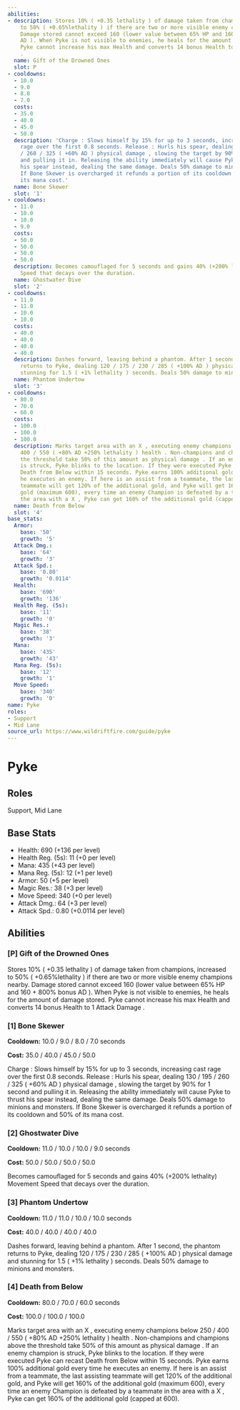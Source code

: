 ```yaml
---
abilities:
- description: Stores 10% ( +0.35 lethality ) of damage taken from champions, increased
    to 50% ( +0.65%lethality ) if there are two or more visible enemy champions nearby.
    Damage stored cannot exceed 160 (lower value between 65% HP and 160 + 800% bonus
    AD ). When Pyke is not visible to enemies, he heals for the amount of damage stored.
    Pyke cannot increase his max Health and converts 14 bonus Health to 1 Attack Damage
    .
  name: Gift of the Drowned Ones
  slot: P
- cooldowns:
  - 10.0
  - 9.0
  - 8.0
  - 7.0
  costs:
  - 35.0
  - 40.0
  - 45.0
  - 50.0
  description: 'Charge : Slows himself by 15% for up to 3 seconds, increasing cast
    rage over the first 0.8 seconds. Release : Hurls his spear, dealing 130 / 195
    / 260 / 325 ( +60% AD ) physical damage , slowing the target by 90% for 1 second
    and pulling it in. Releasing the ability immediately will cause Pyke to thrust
    his spear instead, dealing the same damage. Deals 50% damage to minions and monsters.
    If Bone Skewer is overcharged it refunds a portion of its cooldown and 50% of
    its mana cost.'
  name: Bone Skewer
  slot: '1'
- cooldowns:
  - 11.0
  - 10.0
  - 10.0
  - 9.0
  costs:
  - 50.0
  - 50.0
  - 50.0
  - 50.0
  description: Becomes camouflaged for 5 seconds and gains 40% (+200% lethality) Movement
    Speed that decays over the duration.
  name: Ghostwater Dive
  slot: '2'
- cooldowns:
  - 11.0
  - 11.0
  - 10.0
  - 10.0
  costs:
  - 40.0
  - 40.0
  - 40.0
  - 40.0
  description: Dashes forward, leaving behind a phantom. After 1 second, the phantom
    returns to Pyke, dealing 120 / 175 / 230 / 285 ( +100% AD ) physical damage and
    stunning for 1.5 ( +1% lethality ) seconds. Deals 50% damage to minions and monsters.
  name: Phantom Undertow
  slot: '3'
- cooldowns:
  - 80.0
  - 70.0
  - 60.0
  costs:
  - 100.0
  - 100.0
  - 100.0
  description: Marks target area with an X , executing enemy champions below 250 /
    400 / 550 ( +80% AD +250% lethality ) health . Non-champions and champions above
    the threshold take 50% of this amount as physical damage . If an enemy champion
    is struck, Pyke blinks to the location. If they were executed Pyke can recast
    Death from Below within 15 seconds. Pyke earns 100% additional gold every time
    he executes an enemy. If here is an assist from a teammate, the last assisting
    teammate will get 120% of the additional gold, and Pyke will get 160% of the additional
    gold (maximum 600), every time an enemy Champion is defeated by a teammate in
    the area with a X , Pyke can get 160% of the additional gold (capped at 600).
  name: Death from Below
  slot: '4'
base_stats:
  Armor:
    base: '50'
    growth: '5'
  Attack Dmg.:
    base: '64'
    growth: '3'
  Attack Spd.:
    base: '0.80'
    growth: '0.0114'
  Health:
    base: '690'
    growth: '136'
  Health Reg. (5s):
    base: '11'
    growth: '0'
  Magic Res.:
    base: '38'
    growth: '3'
  Mana:
    base: '435'
    growth: '43'
  Mana Reg. (5s):
    base: '12'
    growth: '1'
  Move Speed:
    base: '340'
    growth: '0'
name: Pyke
roles:
- Support
- Mid Lane
source_url: https://www.wildriftfire.com/guide/pyke
---
```


# Pyke

## Roles

Support, Mid Lane

## Base Stats

- Health: 690 (+136 per level)
- Health Reg. (5s): 11 (+0 per level)
- Mana: 435 (+43 per level)
- Mana Reg. (5s): 12 (+1 per level)
- Armor: 50 (+5 per level)
- Magic Res.: 38 (+3 per level)
- Move Speed: 340 (+0 per level)
- Attack Dmg.: 64 (+3 per level)
- Attack Spd.: 0.80 (+0.0114 per level)

## Abilities

### [P] Gift of the Drowned Ones

Stores 10% ( +0.35 lethality ) of damage taken from champions, increased to 50% ( +0.65%lethality ) if there are two or more visible enemy champions nearby. Damage stored cannot exceed 160 (lower value between 65% HP and 160 + 800% bonus AD ). When Pyke is not visible to enemies, he heals for the amount of damage stored. Pyke cannot increase his max Health and converts 14 bonus Health to 1 Attack Damage .

### [1] Bone Skewer

**Cooldown:** 10.0 / 9.0 / 8.0 / 7.0 seconds

**Cost:** 35.0 / 40.0 / 45.0 / 50.0

Charge : Slows himself by 15% for up to 3 seconds, increasing cast rage over the first 0.8 seconds. Release : Hurls his spear, dealing 130 / 195 / 260 / 325 ( +60% AD ) physical damage , slowing the target by 90% for 1 second and pulling it in. Releasing the ability immediately will cause Pyke to thrust his spear instead, dealing the same damage. Deals 50% damage to minions and monsters. If Bone Skewer is overcharged it refunds a portion of its cooldown and 50% of its mana cost.

### [2] Ghostwater Dive

**Cooldown:** 11.0 / 10.0 / 10.0 / 9.0 seconds

**Cost:** 50.0 / 50.0 / 50.0 / 50.0

Becomes camouflaged for 5 seconds and gains 40% (+200% lethality) Movement Speed that decays over the duration.

### [3] Phantom Undertow

**Cooldown:** 11.0 / 11.0 / 10.0 / 10.0 seconds

**Cost:** 40.0 / 40.0 / 40.0 / 40.0

Dashes forward, leaving behind a phantom. After 1 second, the phantom returns to Pyke, dealing 120 / 175 / 230 / 285 ( +100% AD ) physical damage and stunning for 1.5 ( +1% lethality ) seconds. Deals 50% damage to minions and monsters.

### [4] Death from Below

**Cooldown:** 80.0 / 70.0 / 60.0 seconds

**Cost:** 100.0 / 100.0 / 100.0

Marks target area with an X , executing enemy champions below 250 / 400 / 550 ( +80% AD +250% lethality ) health . Non-champions and champions above the threshold take 50% of this amount as physical damage . If an enemy champion is struck, Pyke blinks to the location. If they were executed Pyke can recast Death from Below within 15 seconds. Pyke earns 100% additional gold every time he executes an enemy. If here is an assist from a teammate, the last assisting teammate will get 120% of the additional gold, and Pyke will get 160% of the additional gold (maximum 600), every time an enemy Champion is defeated by a teammate in the area with a X , Pyke can get 160% of the additional gold (capped at 600).

